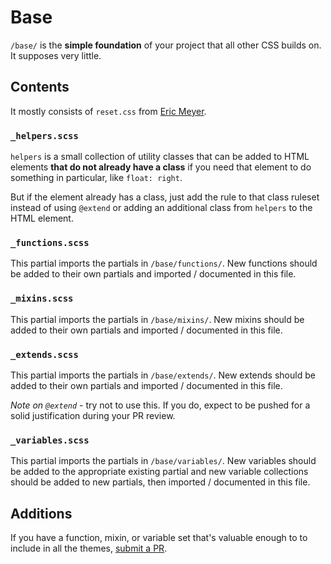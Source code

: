 # Base

`/base/` is the **simple foundation** of your project that all other CSS builds on.  It supposes very little.

## Contents

It mostly consists of `reset.css` from [Eric Meyer](http://meyerweb.com/eric/tools/css/reset/).

### `_helpers.scss`

`helpers` is a small collection of utility classes that can be added to HTML elements **that do not already have a class** if you need that element to do something in particular, like `float: right`.

But if the element already has a class, just add the rule to that class ruleset instead of using `@extend` or adding an additional class from `helpers` to the HTML element.

### `_functions.scss`

This partial imports the partials in `/base/functions/`. New functions should be added to their own partials and imported / documented in this file.

### `_mixins.scss`

This partial imports the partials in `/base/mixins/`. New mixins should be added to their own partials and imported / documented in this file.

### `_extends.scss`

This partial imports the partials in `/base/extends/`. New extends should be added to their own partials and imported / documented in this file.

_Note on `@extend`_ - try not to use this. If you do, expect to be pushed for a solid justification during your PR review.

### `_variables.scss`

This partial imports the partials in `/base/variables/`. New variables should be added to the appropriate existing partial and new variable collections should be added to new partials, then imported / documented in this file.

## Additions

If you have a function, mixin, or variable set that's valuable enough to to include in all the themes, [submit a PR](https://github.com/jdsteinbach/base/pulls).